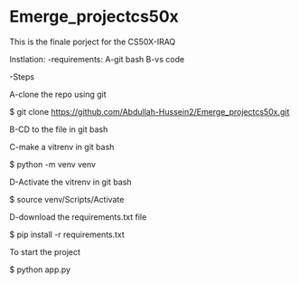 # Emerge_projectcs50x

This is the finale porject for the CS50X-IRAQ

Instlation:
 	-requirements:
 A-git bash
 B-vs code

 -Steps


A-clone the repo using git
	
 $ git clone https://github.com/Abdullah-Hussein2/Emerge_projectcs50x.git



B-CD to the file in git bash



C-make a vitrenv in git bash
	
 $ python -m venv venv


D-Activate the vitrenv in git bash


$ source venv/Scripts/Activate

 
D-download the requirements.txt file
	
 $ pip install -r requirements.txt



To start the project 

$ python app.py
